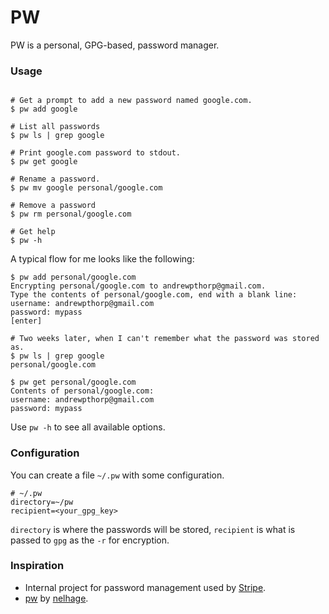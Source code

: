 PW
==

PW is a personal, GPG-based, password manager.

### Usage

```shell

# Get a prompt to add a new password named google.com.
$ pw add google

# List all passwords
$ pw ls | grep google

# Print google.com password to stdout.
$ pw get google

# Rename a password.
$ pw mv google personal/google.com

# Remove a password
$ pw rm personal/google.com

# Get help
$ pw -h
```

A typical flow for me looks like the following:

```shell
$ pw add personal/google.com
Encrypting personal/google.com to andrewpthorp@gmail.com.
Type the contents of personal/google.com, end with a blank line:
username: andrewpthorp@gmail.com
password: mypass
[enter]

# Two weeks later, when I can't remember what the password was stored as.
$ pw ls | grep google
personal/google.com

$ pw get personal/google.com
Contents of personal/google.com:
username: andrewpthorp@gmail.com
password: mypass
```

Use `pw -h` to see all available options.

### Configuration

You can create a file `~/.pw` with some configuration.

    # ~/.pw
    directory=~/pw
    recipient=<your_gpg_key>

`directory` is where the passwords will be stored, `recipient` is what is passed
to `gpg` as the `-r` for encryption.

### Inspiration

* Internal project for password management used by [Stripe](https://stripe.com).
* [pw](https://github.com/nelhage/pw) by [nelhage](https://twitter.com/nelhage).

